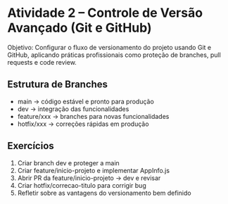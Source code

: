 # Atividade 2 – Controle de Versão Avançado (Git e GitHub)

Objetivo: Configurar o fluxo de versionamento do projeto usando Git e GitHub, aplicando práticas profissionais como proteção de branches, pull requests e code review.

## Estrutura de Branches
- main → código estável e pronto para produção
- dev → integração das funcionalidades
- feature/xxx → branches para novas funcionalidades
- hotfix/xxx → correções rápidas em produção

## Exercícios
1. Criar branch dev e proteger a main
2. Criar feature/inicio-projeto e implementar AppInfo.js
3. Abrir PR da feature/inicio-projeto → dev e revisar
4. Criar hotfix/correcao-titulo para corrigir bug
5. Refletir sobre as vantagens do versionamento bem definido
